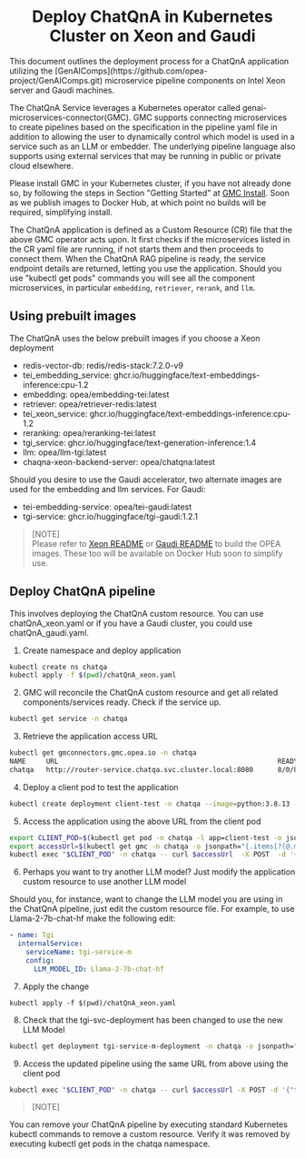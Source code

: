 <h1 align="center" id="title">Deploy ChatQnA in Kubernetes Cluster on Xeon and Gaudi</h1>
This document outlines the deployment process for a ChatQnA application utilizing the [GenAIComps](https://github.com/opea-project/GenAIComps.git) microservice pipeline components on Intel Xeon server and Gaudi machines.

The ChatQnA Service leverages a Kubernetes operator called genai-microservices-connector(GMC). GMC supports connecting microservices to create pipelines based on the specification in the pipeline yaml file in addition to allowing the user to dynamically control which model is used in a service such as an LLM or embedder. The underlying pipeline language also supports using external services that may be running in public or private cloud elsewhere.

Please install GMC  in your Kubernetes cluster, if you have not already done so, by following the steps in Section "Getting Started" at [GMC Install](https://github.com/opea-project/GenAIInfra/tree/main/microservices-connector). Soon as we publish images to Docker Hub, at which point no builds will be required, simplifying install.


The ChatQnA application is defined as a Custom Resource (CR) file that the above GMC operator acts  upon. It first checks if the microservices listed in the CR yaml file are running, if not starts them and then proceeds to connect them. When the ChatQnA RAG pipeline is ready, the service endpoint details are returned, letting you use the application. Should you use "kubectl get pods" commands you will see all the component microservices, in particular `embedding`, `retriever`, `rerank`, and `llm`.


## Using prebuilt images

The ChatQnA uses the below prebuilt images if you choose a Xeon deployment

- redis-vector-db: redis/redis-stack:7.2.0-v9
- tei_embedding_service: ghcr.io/huggingface/text-embeddings-inference:cpu-1.2
- embedding: opea/embedding-tei:latest
- retriever: opea/retriever-redis:latest
- tei_xeon_service: ghcr.io/huggingface/text-embeddings-inference:cpu-1.2
- reranking: opea/reranking-tei:latest
- tgi_service: ghcr.io/huggingface/text-generation-inference:1.4
- llm: opea/llm-tgi:latest
- chaqna-xeon-backend-server: opea/chatqna:latest

Should you desire to use the Gaudi accelerator, two alternate images are used for the embedding and llm services.
For Gaudi:

- tei-embedding-service: opea/tei-gaudi:latest
- tgi-service: ghcr.io/huggingface/tgi-gaudi:1.2.1

> [NOTE]  
> Please refer to [Xeon README](https://github.com/opea-project/GenAIExamples/blob/main/ChatQnA/docker/xeon/README.md) or [Gaudi README](https://github.com/opea-project/GenAIExamples/blob/main/ChatQnA/docker/gaudi/README.md) to build the OPEA images. These too will be available on Docker Hub soon to simplify use.

## Deploy ChatQnA pipeline
This involves deploying the ChatQnA custom resource. You can use chatQnA_xeon.yaml or if you have a Gaudi cluster, you could use chatQnA_gaudi.yaml. 

1. Create namespace and deploy application
```sh
kubectl create ns chatqa
kubectl apply -f $(pwd)/chatQnA_xeon.yaml
```

2. GMC will reconcile the ChatQnA custom resource and get all related components/services ready. Check if the service up.

```sh
kubectl get service -n chatqa
```

3. Retrieve the application access URL

```sh
kubectl get gmconnectors.gmc.opea.io -n chatqa
NAME     URL                                                      READY     AGE
chatqa   http://router-service.chatqa.svc.cluster.local:8080      8/0/8     3m
```

4. Deploy a client pod to test the application

```sh
kubectl create deployment client-test -n chatqa --image=python:3.8.13 -- sleep infinity
```

5. Access the application using the above URL from the client pod

```sh
export CLIENT_POD=$(kubectl get pod -n chatqa -l app=client-test -o jsonpath={.items..metadata.name})
export accessUrl=$(kubectl get gmc -n chatqa -o jsonpath="{.items[?(@.metadata.name=='chatqa')].status.accessUrl}")
kubectl exec "$CLIENT_POD" -n chatqa -- curl $accessUrl  -X POST  -d '{"text":"What is the revenue of Nike in 2023?","parameters":{"max_new_tokens":17, "do_sample": true}}' -H 'Content-Type: application/json'
```

6. Perhaps you want to try another LLM model? Just modify the application custom resource to use another LLM model

Should you, for instance, want to change the LLM model you are using in the ChatQnA pipeline, just edit the custom resource file.
For example, to use Llama-2-7b-chat-hf make the following edit:



```yaml
- name: Tgi
  internalService:
    serviceName: tgi-service-m
    config:
      LLM_MODEL_ID: Llama-2-7b-chat-hf
```

7. Apply the change
```
kubectl apply -f $(pwd)/chatQnA_xeon.yaml
```

8. Check that the tgi-svc-deployment has been changed to use the new LLM Model

```sh
kubectl get deployment tgi-service-m-deployment -n chatqa -o jsonpath="{.spec.template.spec.containers[*].env[?(@.name=='LLM_MODEL_ID')].value}"
```

9. Access the updated pipeline using the same URL from above using the client pod

```sh
kubectl exec "$CLIENT_POD" -n chatqa -- curl $accessUrl -X POST -d '{"text":"What is the revenue of Nike in 2023?","parameters":{"max_new_tokens":17, "do_sample": true}}' -H 'Content-Type: application/json'
```

> [NOTE]

You can remove your ChatQnA pipeline by executing standard Kubernetes kubectl commands to remove a custom resource. Verify it was removed by executing kubectl get pods in the chatqa namespace.
